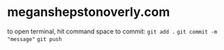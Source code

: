 # meganshepstonoverly.com

to open terminal, hit command space
to commit: 
`git add .`
`git commit -m "message"`
`git push`